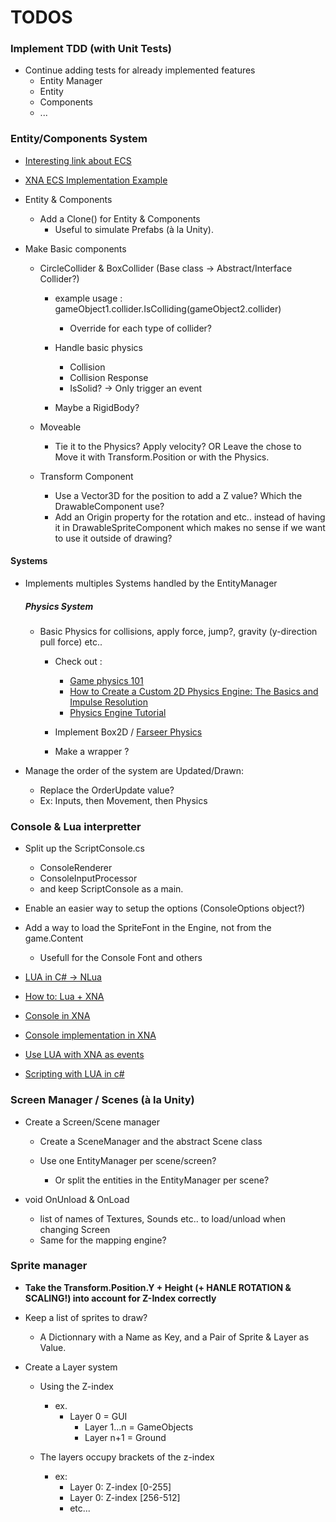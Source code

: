 ﻿
# TODOS

### Implement TDD (with Unit Tests)
- Continue adding tests for already implemented features
	- Entity Manager
	- Entity
	- Components
	- ...

###  Entity/Components System

- [Interesting link about ECS](http://gameprogrammingpatterns.com/component.html)
- [XNA ECS Implementation Example](https://xnaentitycomponents.codeplex.com/)	

- Entity & Components
	- Add a Clone() for Entity & Components
		- Useful to simulate Prefabs (à la Unity).

- Make Basic components
 
	- CircleCollider &  BoxCollider (Base class -> Abstract/Interface Collider?)

		- example usage : gameObject1.collider.IsColliding(gameObject2.collider)	
			- Override for each type of collider?

		- Handle basic physics
			- Collision
			- Collision Response
			- IsSolid? -> Only trigger an event

		- Maybe a RigidBody?

	- Moveable 
		- Tie it to the Physics? Apply velocity? OR Leave the chose to Move it with Transform.Position or with the Physics.

	- Transform Component
		- Use a Vector3D for the position to add a Z value? Which the DrawableComponent use?
		- Add an Origin property for the rotation and etc.. instead of having it in DrawableSpriteComponent which makes no sense if we want to use it outside of drawing?
	
#### Systems

- Implements multiples Systems handled by the EntityManager

	##### Physics System 	
		
	- Basic Physics for collisions, apply force, jump?, gravity (y-direction pull force) etc..
		- Check out :
			- [Game physics 101](http://www.rodedev.com/tutorials/gamephysics/) 	
			- [How to Create a Custom 2D Physics Engine: The Basics and Impulse  Resolution](http://gamedevelopment.tutsplus.com/tutorials/how-to-create-a-custom-2d-physics-engine-the-basics-and-impulse-resolution--gamedev-6331 )
			- [Physics Engine Tutorial](http://physics.gac.edu/~miller/jterm_2013/physics_engine_tutorial.html)
				
		- Implement Box2D / [Farseer Physics](https://farseerphysics.codeplex.com/)
		- Make a wrapper ?
		
- Manage the order of the system are Updated/Drawn: 
	- Replace the OrderUpdate value?
	- Ex: Inputs, then Movement, then Physics


### Console & Lua interpretter

- Split up the ScriptConsole.cs
	- ConsoleRenderer
	- ConsoleInputProcessor
	- and keep ScriptConsole as a main.
	
- Enable an easier way to setup the options (ConsoleOptions object?)

- Add a way to load the SpriteFont in the Engine, not from the game.Content
	- Usefull for the Console Font and others 

- [LUA in C# -> NLua](https://github.com/NLua/NLua)
- [How to: Lua + XNA](http://xnacoding.blogspot.ca/2010/07/how-to-lua-xna.html)		
- [Console in XNA](http://gamedev.stackexchange.com/questions/45107/input-output-console-window-in-xna)
- [Console implementation in XNA](https://code.google.com/r/jameswalkoski-xnagameconsole-xna4/source/browse)
- [Use LUA with XNA as events](http://www.gamedev.net/topic/612571-using-lua-with-xna-as-events/)
- [Scripting with LUA in c#](http://www.godpatterns.com/2006/05/scripting-with-lua-in-c.html)

### Screen Manager / Scenes (à la Unity)

- Create a Screen/Scene manager
	- Create a SceneManager and the abstract Scene class

	- Use one EntityManager per scene/screen?
		- Or split the entities in the EntityManager per scene?

- void OnUnload & OnLoad
	- list of names of Textures, Sounds etc.. to load/unload when changing Screen
	- Same for the mapping engine?

### Sprite manager

- <b>Take the Transform.Position.Y + Height (+ HANLE ROTATION & SCALING!) into account for Z-Index correctly</b>

- Keep a list of sprites to draw?
	- A Dictionnary with a Name as Key, and a Pair of Sprite & Layer as Value.

- Create a Layer system

	- Using the Z-index
		- ex. 
			- Layer 0 = GUI 
				- Layer 1...n = GameObjects 
				- Layer n+1 = Ground

	- The layers occupy brackets of the z-index
		- ex: 
			- Layer 0: Z-index [0-255]
			- Layer 0: Z-index [256-512]
			- etc...
